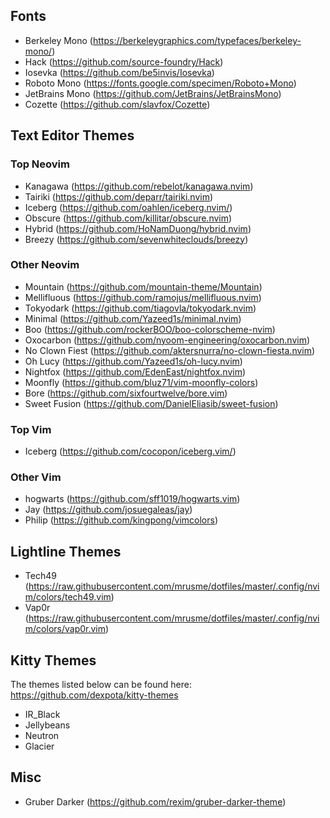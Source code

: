 ## Fonts

- Berkeley Mono (https://berkeleygraphics.com/typefaces/berkeley-mono/)
- Hack (https://github.com/source-foundry/Hack)
- Iosevka (https://github.com/be5invis/Iosevka)
- Roboto Mono (https://fonts.google.com/specimen/Roboto+Mono)
- JetBrains Mono (https://github.com/JetBrains/JetBrainsMono)
- Cozette (https://github.com/slavfox/Cozette)

## Text Editor Themes

### Top Neovim

- Kanagawa (https://github.com/rebelot/kanagawa.nvim)
- Tairiki (https://github.com/deparr/tairiki.nvim)
- Iceberg (https://github.com/oahlen/iceberg.nvim/)
- Obscure (https://github.com/killitar/obscure.nvim)
- Hybrid (https://github.com/HoNamDuong/hybrid.nvim)
- Breezy (https://github.com/sevenwhiteclouds/breezy)

### Other Neovim

- Mountain (https://github.com/mountain-theme/Mountain)
- Mellifluous (https://github.com/ramojus/mellifluous.nvim)
- Tokyodark (https://github.com/tiagovla/tokyodark.nvim)
- Minimal (https://github.com/Yazeed1s/minimal.nvim)
- Boo (https://github.com/rockerBOO/boo-colorscheme-nvim)
- Oxocarbon (https://github.com/nyoom-engineering/oxocarbon.nvim)
- No Clown Fiest (https://github.com/aktersnurra/no-clown-fiesta.nvim)
- Oh Lucy (https://github.com/Yazeed1s/oh-lucy.nvim)
- Nightfox (https://github.com/EdenEast/nightfox.nvim)
- Moonfly (https://github.com/bluz71/vim-moonfly-colors)
- Bore (https://github.com/sixfourtwelve/bore.vim)
- Sweet Fusion (https://github.com/DanielEliasib/sweet-fusion)

### Top Vim 

- Iceberg (https://github.com/cocopon/iceberg.vim/)

### Other Vim 

- hogwarts (https://github.com/sff1019/hogwarts.vim)
- Jay (https://github.com/josuegaleas/jay)
- Philip (https://github.com/kingpong/vimcolors)

## Lightline Themes

- Tech49 (https://raw.githubusercontent.com/mrusme/dotfiles/master/.config/nvim/colors/tech49.vim)
- Vap0r (https://raw.githubusercontent.com/mrusme/dotfiles/master/.config/nvim/colors/vap0r.vim)

## Kitty Themes

The themes listed below can be found here:
https://github.com/dexpota/kitty-themes

- IR_Black
- Jellybeans
- Neutron
- Glacier

## Misc

- Gruber Darker (https://github.com/rexim/gruber-darker-theme)
